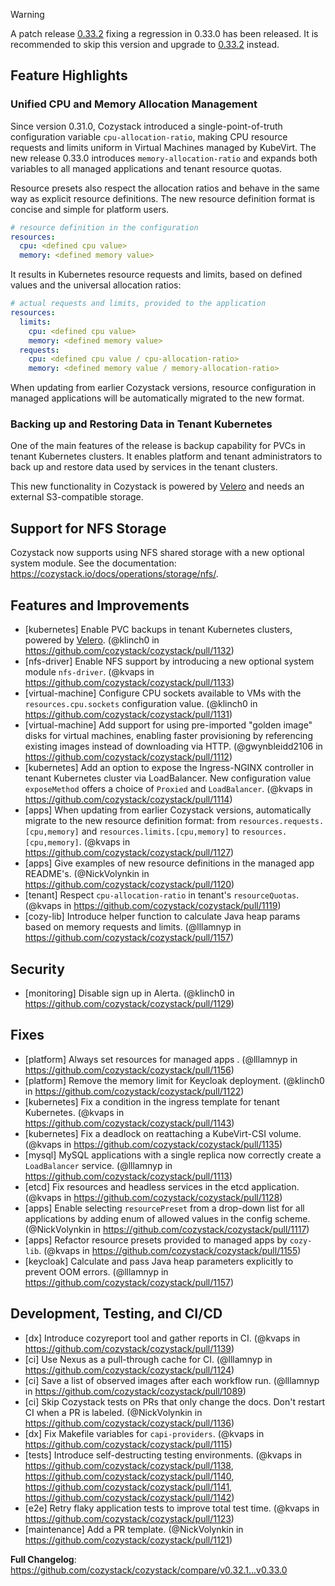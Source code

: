 > [!WARNING]
> A patch release [0.33.2](github.com/cozystack/cozystack/releases/tag/v0.33.2) fixing a regression in 0.33.0 has been released. 
> It is recommended to skip this version and upgrade to [0.33.2](github.com/cozystack/cozystack/releases/tag/v0.33.2) instead.

## Feature Highlights

### Unified CPU and Memory Allocation Management

Since version 0.31.0, Cozystack introduced a single-point-of-truth configuration variable `cpu-allocation-ratio`,
making CPU resource requests and limits uniform in Virtual Machines managed by KubeVirt.
The new release 0.33.0 introduces `memory-allocation-ratio` and expands both variables to all managed applications and tenant resource quotas.

Resource presets also respect the allocation ratios and behave in the same way as explicit resource definitions.
The new resource definition format is concise and simple for platform users.

```yaml
# resource definition in the configuration
resources:
  cpu: <defined cpu value>
  memory: <defined memory value>
```

It results in Kubernetes resource requests and limits, based on defined values and the universal allocation ratios:

```yaml
# actual requests and limits, provided to the application
resources:
  limits:
    cpu: <defined cpu value>
    memory: <defined memory value>
  requests:
    cpu: <defined cpu value / cpu-allocation-ratio>
    memory: <defined memory value / memory-allocation-ratio>
```

When updating from earlier Cozystack versions, resource configuration in managed applications will be automatically migrated to the new format.

### Backing up and Restoring Data in Tenant Kubernetes

One of the main features of the release is backup capability for PVCs in tenant Kubernetes clusters.
It enables platform and tenant administrators to back up and restore data used by services in the tenant clusters.

This new functionality in Cozystack is powered by [Velero](https://velero.io/) and needs an external S3-compatible storage.

## Support for NFS Storage

Cozystack now supports using NFS shared storage with a new optional system module.
See the documentation: https://cozystack.io/docs/operations/storage/nfs/.

## Features and Improvements

* [kubernetes] Enable PVC backups in tenant Kubernetes clusters, powered by [Velero](https://velero.io/). (@klinch0 in https://github.com/cozystack/cozystack/pull/1132)
* [nfs-driver] Enable NFS support by introducing a new optional system module `nfs-driver`.  (@kvaps in https://github.com/cozystack/cozystack/pull/1133)
* [virtual-machine] Configure CPU sockets available to VMs with the `resources.cpu.sockets` configuration value. (@klinch0 in https://github.com/cozystack/cozystack/pull/1131)
* [virtual-machine] Add support for using pre-imported "golden image" disks for virtual machines, enabling faster provisioning by referencing existing images instead of downloading via HTTP. (@gwynbleidd2106 in https://github.com/cozystack/cozystack/pull/1112)
* [kubernetes] Add an option to expose the Ingress-NGINX controller in tenant Kubernetes cluster via LoadBalancer. New configuration value `exposeMethod` offers a choice of `Proxied` and `LoadBalancer`. (@kvaps in https://github.com/cozystack/cozystack/pull/1114)
* [apps] When updating from earlier Cozystack versions, automatically migrate to the new resource definition format: from `resources.requests.[cpu,memory]` and `resources.limits.[cpu,memory]` to `resources.[cpu,memory]`. (@kvaps in https://github.com/cozystack/cozystack/pull/1127)
* [apps] Give examples of new resource definitions in the managed app README's. (@NickVolynkin in https://github.com/cozystack/cozystack/pull/1120)
* [tenant] Respect `cpu-allocation-ratio` in tenant's `resourceQuotas`.(@kvaps in https://github.com/cozystack/cozystack/pull/1119)
* [cozy-lib] Introduce helper function to calculate Java heap params based on memory requests and limits. (@lllamnyp in https://github.com/cozystack/cozystack/pull/1157)

## Security

* [monitoring] Disable sign up in Alerta. (@klinch0 in https://github.com/cozystack/cozystack/pull/1129)

## Fixes

* [platform] Always set resources for managed apps . (@lllamnyp in https://github.com/cozystack/cozystack/pull/1156)
* [platform] Remove the memory limit for Keycloak deployment. (@klinch0 in https://github.com/cozystack/cozystack/pull/1122)
* [kubernetes] Fix a condition in the ingress template for tenant Kubernetes. (@kvaps in https://github.com/cozystack/cozystack/pull/1143)
* [kubernetes] Fix a deadlock on reattaching a KubeVirt-CSI volume. (@kvaps in https://github.com/cozystack/cozystack/pull/1135)
* [mysql] MySQL applications with a single replica now correctly create a `LoadBalancer` service. (@lllamnyp in https://github.com/cozystack/cozystack/pull/1113)
* [etcd] Fix resources and headless services in the etcd application. (@kvaps in https://github.com/cozystack/cozystack/pull/1128)
* [apps] Enable selecting `resourcePreset` from a drop-down list for all applications by adding enum of allowed values in the config scheme. (@NickVolynkin in https://github.com/cozystack/cozystack/pull/1117)
* [apps] Refactor resource presets provided to managed apps by `cozy-lib`. (@kvaps in https://github.com/cozystack/cozystack/pull/1155)
* [keycloak] Calculate and pass Java heap parameters explicitly to prevent OOM errors. (@lllamnyp in https://github.com/cozystack/cozystack/pull/1157)


## Development, Testing, and CI/CD

* [dx] Introduce cozyreport tool and gather reports in CI. (@kvaps in https://github.com/cozystack/cozystack/pull/1139)
* [ci] Use Nexus as a pull-through cache for CI. (@lllamnyp in https://github.com/cozystack/cozystack/pull/1124)
* [ci] Save a list of observed images after each workflow run. (@lllamnyp in https://github.com/cozystack/cozystack/pull/1089)
* [ci] Skip Cozystack tests on PRs that only change the docs. Don't restart CI when a PR is labeled. (@NickVolynkin in https://github.com/cozystack/cozystack/pull/1136)
* [dx] Fix Makefile variables for `capi-providers`. (@kvaps in https://github.com/cozystack/cozystack/pull/1115)
* [tests] Introduce self-destructing testing environments. (@kvaps in https://github.com/cozystack/cozystack/pull/1138, https://github.com/cozystack/cozystack/pull/1140, https://github.com/cozystack/cozystack/pull/1141, https://github.com/cozystack/cozystack/pull/1142)
* [e2e] Retry flaky application tests to improve total test time. (@kvaps in https://github.com/cozystack/cozystack/pull/1123)
* [maintenance] Add a PR template. (@NickVolynkin in https://github.com/cozystack/cozystack/pull/1121)


**Full Changelog**: https://github.com/cozystack/cozystack/compare/v0.32.1...v0.33.0